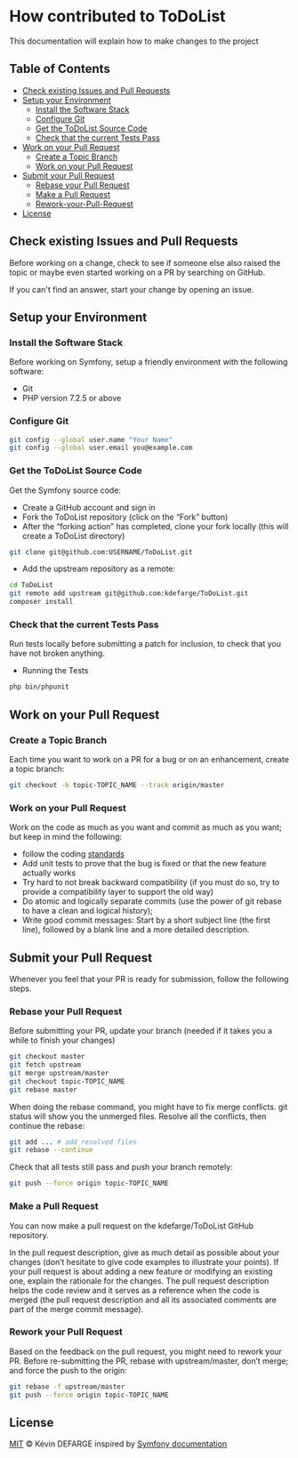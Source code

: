 # How contributed to ToDoList

This documentation will explain how to make changes to the project

## Table of Contents

-   [Check existing Issues and Pull Requests](#Check-existing-Issues-and-Pull-Requests)
-   [Setup your Environment](#Setup-your-Environment)
    -   [Install the Software Stack](#Install-the-Software-Stack)
    -   [Configure Git](#Configure-Git)
    -   [Get the ToDoList Source Code](#Get-the-ToDoList-Source-Code)
    -   [Check that the current Tests Pass](#Check-that-the-current-Tests-Pass)
-   [Work on your Pull Request](#Work-on-your-Pull-Request)
    -   [Create a Topic Branch](#Create-a-Topic-Branch)
    -   [Work on your Pull Request](#Work-on-your-Pull-Request)
-   [Submit your Pull Request](#Submit-your-Pull-Request)
    -   [Rebase your Pull Request](#Rebase-your-Pull-Request)
    -   [Make a Pull Request](#Make-a-Pull-Request)
    -   [Rework-your-Pull-Request](#Make-a-Pull-Request)
-   [License](#License)

## Check existing Issues and Pull Requests

Before working on a change, check to see if someone else also raised the topic or maybe even started working on a PR by searching on GitHub.

If you can't find an answer, start your change by opening an issue.

## Setup your Environment

### Install the Software Stack

Before working on Symfony, setup a friendly environment with the following software:

-   Git
-   PHP version 7.2.5 or above

### Configure Git

```bash
git config --global user.name "Your Name"
git config --global user.email you@example.com
```

### Get the ToDoList Source Code

Get the Symfony source code:

-   Create a GitHub account and sign in
-   Fork the ToDoList repository (click on the “Fork” button)
-   After the “forking action” has completed, clone your fork locally (this will create a ToDoList directory)

```bash
git clone git@github.com:USERNAME/ToDoList.git
```

-   Add the upstream repository as a remote:

```bash
cd ToDoList
git remote add upstream git@github.com:kdefarge/ToDoList.git
composer install
```

### Check that the current Tests Pass

Run tests locally before submitting a patch for inclusion, to check that you have not broken anything.

-   Running the Tests

```bash
php bin/phpunit
```

## Work on your Pull Request

### Create a Topic Branch

Each time you want to work on a PR for a bug or on an enhancement, create a topic branch:

```bash
git checkout -b topic-TOPIC_NAME --track origin/master
```

### Work on your Pull Request

Work on the code as much as you want and commit as much as you want; but keep in mind the following:

-   follow the coding [standards](https://symfony.com/doc/current/contributing/code/standards.html)
-   Add unit tests to prove that the bug is fixed or that the new feature actually works
-   Try hard to not break backward compatibility (if you must do so, try to provide a compatibility layer to support the old way)
-   Do atomic and logically separate commits (use the power of git rebase to have a clean and logical history);
-   Write good commit messages: Start by a short subject line (the first line), followed by a blank line and a more detailed description.

## Submit your Pull Request

Whenever you feel that your PR is ready for submission, follow the following steps.

### Rebase your Pull Request

Before submitting your PR, update your branch (needed if it takes you a while to finish your changes)

```bash
git checkout master
git fetch upstream
git merge upstream/master
git checkout topic-TOPIC_NAME
git rebase master
```

When doing the rebase command, you might have to fix merge conflicts. git status will show you the unmerged files. Resolve all the conflicts, then continue the rebase:

```bash
git add ... # add resolved files
git rebase --continue
```

Check that all tests still pass and push your branch remotely:

```bash
git push --force origin topic-TOPIC_NAME
```

### Make a Pull Request

You can now make a pull request on the kdefarge/ToDoList GitHub repository.

In the pull request description, give as much detail as possible about your changes (don’t hesitate to give code examples to illustrate your points). If your pull request is about adding a new feature or modifying an existing one, explain the rationale for the changes. The pull request description helps the code review and it serves as a reference when the code is merged (the pull request description and all its associated comments are part of the merge commit message).

### Rework your Pull Request

Based on the feedback on the pull request, you might need to rework your PR. Before re-submitting the PR, rebase with upstream/master, don’t merge; and force the push to the origin:

```bash
git rebase -f upstream/master
git push --force origin topic-TOPIC_NAME
```

## License

[MIT](https://github.com/kdefarge/BileMoAPI/blob/master/LICENSE.md) © Kévin DEFARGE inspired by [Symfony documentation](https://symfony.com/doc/current/contributing/code/pull_requests.html#create-a-topic-branch)

